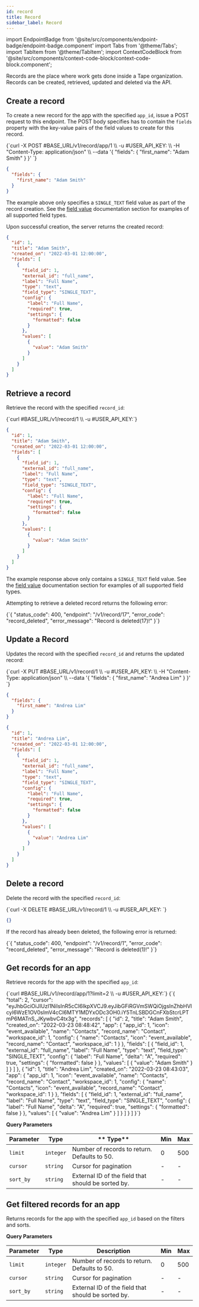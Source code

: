 ```yaml
---
id: record
title: Record
sidebar_label: Record
---
```


import EndpointBadge from '@site/src/components/endpoint-badge/endpoint-badge.component'
import Tabs from '@theme/Tabs';
import TabItem from '@theme/TabItem';
import ContextCodeBlock from '@site/src/components/context-code-block/context-code-block.component';

Records are the place where work gets done inside a Tape organization. Records can be created, retrieved, updated and deleted via the API.

## Create a record

<EndpointBadge method="POST" url="https://api.tapeapp.com/v1/record/app/{app_id}" />

To create a new record for the app with the specified `app_id`, issue a POST request to this endpoint. The POST body specifies has to contain the `fields` property with the key-value pairs of the field values to create for this record.

<Tabs defaultValue="curl">

<TabItem value="curl" label="cURL">
<ContextCodeBlock language="shell" title='➡️      Request'>
{`curl -X POST #BASE_URL/v1/record/app/1  \\
  -u #USER_API_KEY: \\
  -H "Content-Type: application/json" \\
  --data '{
    "fields": {
      "first_name": "Adam Smith"
    }
  }' 
`}
</ContextCodeBlock>
</TabItem>

<TabItem value="json" label="JSON">

```json title="➡️      Request">
{
  "fields": {
    "first_name": "Adam Smith"
  }
}
```

</TabItem>
</Tabs>

The example above only specifies a `SINGLE_TEXT` field value as part of the record creation. See the [field value](field-value/general) documentation section for examples of all supported field types.

Upon successful creation, the server returns the created record:

```json title='⬅️      Response'
{
  "id": 1,
  "title": "Adam Smith",
  "created_on": "2022-03-01 12:00:00",
  "fields": [
    {
      "field_id": 1,
      "external_id": "full_name",
      "label": "Full Name",
      "type": "text",
      "field_type": "SINGLE_TEXT",
      "config": {
        "label": "Full Name",
        "required": true,
        "settings": {
          "formatted": false
        }
      },
      "values": [
        {
          "value": "Adam Smith"
        }
      ]
    }
  ]
}
```

## Retrieve a record

<EndpointBadge method="GET" url="https://api.tapeapp.com/v1/record/{record_id}" />

Retrieve the record with the specified `record_id`:

<ContextCodeBlock language="shell" title='➡️      Request'>
{`curl #BASE_URL/v1/record/1 \\
  -u #USER_API_KEY:`}
</ContextCodeBlock>

```json title='⬅️      Response'
{
  "id": 1,
  "title": "Adam Smith",
  "created_on": "2022-03-01 12:00:00",
  "fields": [
    {
      "field_id": 1,
      "external_id": "full_name",
      "label": "Full Name",
      "type": "text",
      "field_type": "SINGLE_TEXT",
      "config": {
        "label": "Full Name",
        "required": true,
        "settings": {
          "formatted": false
        }
      },
      "values": [
        {
          "value": "Adam Smith"
        }
      ]
    }
  ]
}
```

The example response above only contains a `SINGLE_TEXT` field value. See the [field value](field-value/general) documentation section for examples of all supported field types.

Attempting to retrieve a deleted record returns the following error:

<ContextCodeBlock language="json">
{`{
"status_code": 400,
"endpoint": "/v1/record/17",
"error_code": "record_deleted",
"error_message": "Record is deleted(17)!"
}`}
</ContextCodeBlock>

## Update a Record

<EndpointBadge method="PUT" url="https://api.tapeapp.com/v1/record/{record_id}" />

Updates the record with the specified `record_id` and returns the updated record:

<Tabs defaultValue="curl">

<TabItem value="curl" label="cURL">
<ContextCodeBlock language="shell" title='➡️      Request'>
{`curl -X PUT #BASE_URL/v1/record/1  \\
  -u #USER_API_KEY: \\
  -H "Content-Type: application/json" \\
  --data '{
    "fields": {
      "first_name": "Andrea Lim"
    }
  }' 
`}
</ContextCodeBlock>
</TabItem>

<TabItem value="json" label="JSON">

```json title="➡️      Request">
{
  "fields": {
    "first_name": "Andrea Lim"
  }
}
```

</TabItem>
</Tabs>

```json title='⬅️      Response'
{
  "id": 1,
  "title": "Andrea Lim",
  "created_on": "2022-03-01 12:00:00",
  "fields": [
    {
      "field_id": 1,
      "external_id": "full_name",
      "label": "Full Name",
      "type": "text",
      "field_type": "SINGLE_TEXT",
      "config": {
        "label": "Full Name",
        "required": true,
        "settings": {
          "formatted": false
        }
      },
      "values": [
        {
          "value": "Andrea Lim"
        }
      ]
    }
  ]
}
```

## Delete a record

<EndpointBadge method="DELETE" url="https://api.tapeapp.com/v1/record/{record_id}" />

Delete the record with the specified `record_id`:

<ContextCodeBlock language="shell" title='➡️      Request'>
{`curl -X DELETE #BASE_URL/v1/record/1  \\
  -u #USER_API_KEY:
`}
</ContextCodeBlock>

```json title='⬅️      Response'
{}
```

If the record has already been deleted, the following error is returned:

<ContextCodeBlock language="json">
{`{
  "status_code": 400,
  "endpoint": "/v1/record/1",
  "error_code": "record_deleted",
  "error_message": "Record is deleted(1)!"
}`}
</ContextCodeBlock>

## Get records for an app

<EndpointBadge method="GET" url="https://api.tapeapp.com/v1/record/app/{app_id}" />

Retrieve records for the app with the specified `app_id`:

<ContextCodeBlock language="shell" title='➡️      Request'>
{`curl #BASE_URL/v1/record/app/1?limit=2 \\
  -u #USER_API_KEY:`}
</ContextCodeBlock>

<ContextCodeBlock language="json" title='⬅️      Response'>
{`{
  "total": 2,
  "cursor": "eyJhbGciOiJIUzI1NiIsInR5cCI6IkpXVCJ9.eyJibGFiRGVmSWQiOjgsInZhbHVlcyI6WzE1OV0sImV4cCI6MTY1MDYxODc3OH0.iY5TnLSBDGCnFXbStcrLPTmP6MATnS_JKywbvC4tx3g",
  "records": [
    {
      "id": 2,
      "title": "Adam Smith",
      "created_on": "2022-03-23 08:48:42",
      "app": {
        "app_id": 1,
        "icon": "event_available",
        "name": "Contacts",
        "record_name": "Contact",
        "workspace_id": 1,
        "config": {
          "name": "Contacts",
          "icon": "event_available",
          "record_name": "Contact",
          "workspace_id": 1
        }
      },
      "fields": [
        {
          "field_id": 1,
          "external_id": "full_name",
          "label": "Full Name",
          "type": "text",
          "field_type": "SINGLE_TEXT",
          "config": {
            "label": "Full Name",
            "delta": "A",
            "required": true,
            "settings": {
              "formatted": false
            }
          },
          "values": [
            {
              "value": "Adam Smith"
            }
          ]
        }
      ]
    },
    {
      "id": 1,
      "title": "Andrea Lim",
      "created_on": "2022-03-23 08:43:03",
      "app": {
        "app_id": 1,
        "icon": "event_available",
        "name": "Contacts",
        "record_name": "Contact",
        "workspace_id": 1,
        "config": {
          "name": "Contacts",
          "icon": "event_available",
          "record_name": "Contact",
          "workspace_id": 1
        }
      },
      "fields": [
        {
          "field_id": 1,
          "external_id": "full_name",
          "label": "Full Name",
          "type": "text",
          "field_type": "SINGLE_TEXT",
          "config": {
            "label": "Full Name",
            "delta": "A",
            "required": true,
            "settings": {
              "formatted": false
            }
          },
          "values": [
            {
              "value": "Andrea Lim"
            }
          ]
        }
      ]
    }
  ]
}`}
</ContextCodeBlock>

**Query Parameters**

| Parameter | Type      | ** Type**                                          | Min | Max |
| --------- | --------- | -------------------------------------------------- | --- | --- |
| `limit`   | `integer` | Number of records to return. Defaults to 50.       | 0   | 500 |
| `cursor`  | `string`  | Cursor for pagination                              | -   | -   |
| `sort_by` | `string`  | External ID of the field that should be sorted by. | -   | -   |

## Get filtered records for an app

<EndpointBadge method="POST" url="https://api.tapeapp.com/v1/record/app/{app_id}/filter" />

Returns records for the app with the specified `app_id` based on the filters and sorts.

**Query Parameters**

| Parameter | Type      | Description                                        | Min | Max |
| --------- | --------- | -------------------------------------------------- | --- | --- |
| `limit`   | `integer` | Number of records to return. Defaults to 50.       | 0   | 500 |
| `cursor`  | `string`  | Cursor for pagination                              | -   | -   |
| `sort_by` | `string`  | External ID of the field that should be sorted by. | -   | -   |
